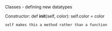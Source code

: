 Classes - defining new datatypes

Constructor:
	def __init__(self, color):
	self.color = color
	
	
	self makes this a method rather than a function